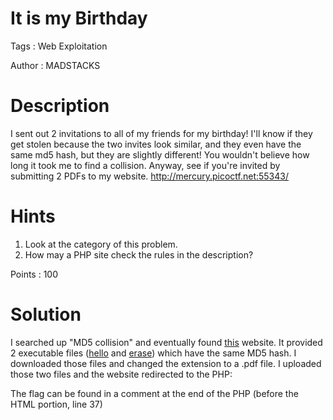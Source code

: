 # It is my Birthday

Tags : Web Exploitation

Author : MADSTACKS

# Description
I sent out 2 invitations to all of my friends for my birthday! I'll know if they get stolen because the two invites look similar, and they even have the same md5 hash, but they are slightly different! You wouldn't believe how long it took me to find a collision. Anyway, see if you're invited by submitting 2 PDFs to my website. http://mercury.picoctf.net:55343/

# Hints
1. Look at the category of this problem.
2. How may a PHP site check the rules in the description?

Points : 100

# Solution
I searched up "MD5 collision" and eventually found [this]([url](https://www.mscs.dal.ca/~selinger/md5collision/)) website. It provided 2 executable files ([hello]([url](https://www.mscs.dal.ca/~selinger/md5collision/hello.exe)) and [erase]([url](https://www.mscs.dal.ca/~selinger/md5collision/erase.exe))) which have the same MD5 hash. I downloaded those files and changed the extension to a .pdf file.
I uploaded those two files and the website redirected to the PHP:


The flag can be found in a comment at the end of the PHP (before the HTML portion, line 37)
